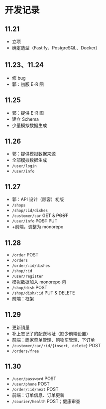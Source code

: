 # 开发记录

## 11.21

- 立项
- 确定选型（Fastify、PostgreSQL、Docker）

## 11.23、11.24

- 修 bug
- 郭：初版 E-R 图

## 11.25

- 郭：提供 E-R 图
- 建立 Schema
- 少量模拟数据生成

## 11.26

- 郭：提供模拟数据来源
- 全部模拟数据生成
- `/user/login`
- `/user/info`

## 11.27

- 郭：API 设计（顾客）初版
- `/shops`
- `/shop/:id/dishes`
- `/customer/car` GET & ~~POST~~
- `/user/info` ~~POST~~ PUT
- +前端，调整为 monorepo

## 11.28
- `/order` POST
- `/orders`
- `/order/:id/dishes`
- `/shop/:id`
- `/user/register`
- 模拟数据加入 monorepo 包
- `/shop/dish` POST
- `/shop/dish/:id` PUT & DELETE
- 前端：框架

## 11.29
- 更新销量
- 补上忘记了的配送地址（缺少前端设置）
- 前端：商家菜单管理、购物车管理、下订单
- `/customer/car/:id/{insert, delete}` POST
- `/orders/free`

## 11.30
- `/user/password` POST
- `/user/phone` POST
- `/order/:id/next` POST
- 前端：订单信息、订单更新
- `/courier/health` POST；健康审查
